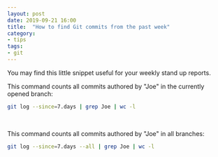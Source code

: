 ```yaml
---
layout: post
date: 2019-09-21 16:00
title:  "How to find Git commits from the past week"
category:
- tips
tags:
- git
---
```


You may find this little snippet useful for your weekly stand up reports.

This command counts all commits authored by "Joe" in the currently opened branch:
```bash
git log --since=7.days | grep Joe | wc -l
```
&nbsp;

This command counts all commits authored by "Joe" in all branches:
```bash
git log --since=7.days --all | grep Joe | wc -l
```

